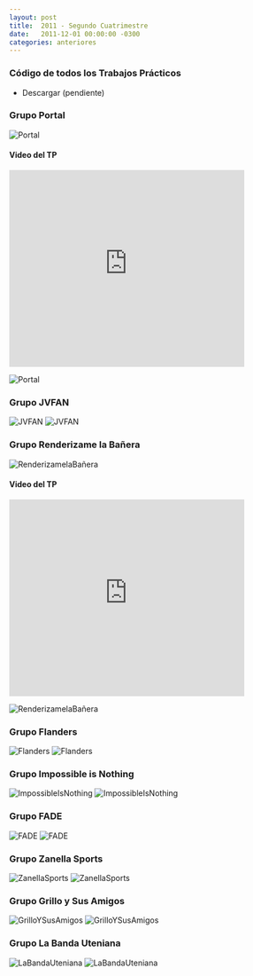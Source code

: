 ```yaml
---
layout: post
title:  2011 - Segundo Cuatrimestre
date:   2011-12-01 00:00:00 -0300
categories: anteriores
---
```

### Código de todos los Trabajos Prácticos

* Descargar (pendiente)

### Grupo Portal

![Portal](/images/20112c/portal1.jpg)

#### Video del TP
<iframe width="425" height="355" src="https://www.youtube.com/embed/oO6UKm2GkuQ" frameborder="0" allowfullscreen></iframe>

![Portal](/images/20112c/portal.jpg)

### Grupo JVFAN

![JVFAN](/images/20112c/jvfan1.jpg)
![JVFAN](/images/20112c/jvfan.jpg)

### Grupo Renderizame la Bañera

![RenderizamelaBañera](/images/20112c/renderizame1.jpg)

#### Video del TP
<iframe width="425" height="355" src="https://www.youtube.com/embed/qa9IFui8nR8" frameborder="0" allowfullscreen></iframe>

![RenderizamelaBañera](/images/20112c/renderizame.jpg)

### Grupo Flanders

![Flanders](/images/20112c/flanders1.jpg)
![Flanders](/images/20112c/flanders.jpg)

### Grupo Impossible is Nothing

![ImpossibleIsNothing](/images/20112c/impossibleisnothing1.jpg)
![ImpossibleIsNothing](/images/20112c/impossibleisnothing.jpg)

### Grupo FADE

![FADE](/images/20112c/fade1.jpg)
![FADE](/images/20112c/fade.jpg)

### Grupo Zanella Sports

![ZanellaSports](/images/20112c/zanellasports1.jpg)
![ZanellaSports](/images/20112c/zanellasports.jpg)

### Grupo Grillo y Sus Amigos

![GrilloYSusAmigos](/images/20112c/grilloysusamigos1.jpg)
![GrilloYSusAmigos](/images/20112c/grilloysusamigos.jpg)

### Grupo La Banda Uteniana

![LaBandaUteniana](/images/20112c/labandauteniana1.jpg)
![LaBandaUteniana](/images/20112c/labandauteniana.jpg)
